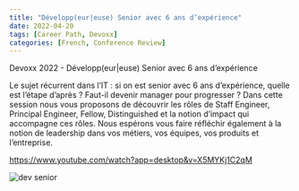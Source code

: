 ```yaml
---
title: "Développ(eur|euse) Senior avec 6 ans d’expérience"
date: 2022-04-20
tags: [Career Path, Devoxx]
categories: [French, Conference Review]
---
```


Devoxx 2022 - Développ(eur|euse) Senior avec 6 ans d’expérience

Le sujet récurrent dans l’IT : si on est senior avec 6 ans d’expérience, quelle est l’étape d’après ? Faut-il devenir manager pour progresser ? Dans cette session nous vous proposons de découvrir les rôles de Staff Engineer, Principal Engineer, Fellow, Distinguished et la notion d’impact qui accompagne ces rôles. Nous espérons vous faire réfléchir également à la notion de leadership dans vos métiers, vos équipes, vos produits et l’entreprise.

https://www.youtube.com/watch?app=desktop&v=X5MYKj1C2qM

![dev senior](/blog/2022/2022-04-20/dev-senior.png)